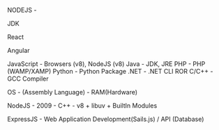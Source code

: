 NODEJS - 



JDK


React



Angular



JavaScript - Browsers (v8), NodeJS (v8)
Java - JDK, JRE
PHP - PHP (WAMP/XAMP)
Python - Python Package
.NET - .NET CLI
ROR
C/C++ - GCC Compiler


OS - (Assembly Language) - RAM(Hardware)



NodeJS - 2009 - C++ - v8 + libuv + BuiltIn Modules

ExpressJS - Web Application Development(Sails.js) / API (Database)
